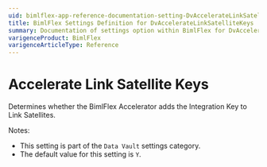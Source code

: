 ```yaml
---
uid: bimlflex-app-reference-documentation-setting-DvAccelerateLinkSatelliteKeys
title: BimlFlex Settings Definition for DvAccelerateLinkSatelliteKeys
summary: Documentation of settings option within BimlFlex for DvAccelerateLinkSatelliteKeys
varigenceProduct: BimlFlex
varigenceArticleType: Reference
---
```


# Accelerate Link Satellite Keys

Determines whether the BimlFlex Accelerator adds the Integration Key to Link Satellites.

Notes:

* This setting is part of the `Data Vault` settings category.
* The default value for this setting is `Y`.
